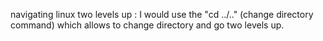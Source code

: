 navigating linux two levels up : I would use the "cd ..\/\.." (change directory command) which allows to change directory and go two levels up.
